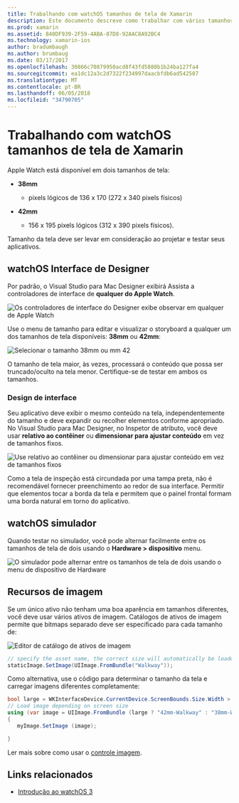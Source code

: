 ```yaml
---
title: Trabalhando com watchOS tamanhos de tela de Xamarin
description: Este documento descreve como trabalhar com vários tamanhos de tela de watchOS. Ele aborda a Interface do Designer, o simulador, watchOS watchOS e recursos de imagem.
ms.prod: xamarin
ms.assetid: 840DF939-2F59-4ABA-87D8-92AAC8A92BC4
ms.technology: xamarin-ios
author: bradumbaugh
ms.author: brumbaug
ms.date: 03/17/2017
ms.openlocfilehash: 30866c70879950acd8f43fd5880b1b24ba127fa4
ms.sourcegitcommit: ea1dc12a3c2d7322f234997daacbfdb6ad542507
ms.translationtype: MT
ms.contentlocale: pt-BR
ms.lasthandoff: 06/05/2018
ms.locfileid: "34790705"
---
```

# <a name="working-with-watchos-screen-sizes-in-xamarin"></a>Trabalhando com watchOS tamanhos de tela de Xamarin

Apple Watch está disponível em dois tamanhos de tela:

- **38mm**
  - pixels lógicos de 136 x 170 (272 x 340 pixels físicos)

- **42mm**
  - 156 x 195 pixels lógicos (312 x 390 pixels físicos).

Tamanho da tela deve ser levar em consideração ao projetar e testar seus aplicativos.

## <a name="watchos-interface-designer"></a>watchOS Interface de Designer

Por padrão, o Visual Studio para Mac Designer exibirá Assista a controladores de interface de **qualquer do Apple Watch**.

![](screen-sizes-images/screen-any-sml.png "Os controladores de interface do Designer exibe observar em qualquer de Apple Watch")

Use o menu de tamanho para editar e visualizar o storyboard a qualquer um dos tamanhos de tela disponíveis: **38mm** ou **42mm**:

![](screen-sizes-images/screen-menu-sml.png "Selecionar o tamanho 38mm ou mm 42")

O tamanho de tela maior, às vezes, processará o conteúdo que possa ser truncado/oculto na tela menor.
Certifique-se de testar em ambos os tamanhos.


### <a name="interface-design"></a>Design de interface

Seu aplicativo deve exibir o mesmo conteúdo na tela, independentemente do tamanho e deve expandir ou recolher elementos conforme apropriado. No Visual Studio para Mac Designer, no Inspetor de atributo, você deve usar **relativo ao contêiner** ou **dimensionar para ajustar conteúdo** em vez de tamanhos fixos.

![](screen-sizes-images/sizeattributepanel-sml.png "Use relativo ao contêiner ou dimensionar para ajustar conteúdo em vez de tamanhos fixos")

Como a tela de inspeção está circundada por uma tampa preta, não é recomendável fornecer preenchimento ao redor de sua interface. Permitir que elementos tocar a borda da tela e permitem que o painel frontal formam uma borda natural em torno do aplicativo.


## <a name="watchos-simulator"></a>watchOS simulador

Quando testar no simulador, você pode alternar facilmente entre os tamanhos de tela de dois usando o **Hardware > dispositivo** menu.

![](screen-sizes-images/simulator.png "O simulador pode alternar entre os tamanhos de tela de dois usando o menu de dispositivo de Hardware")


## <a name="image-resources"></a>Recursos de imagem

Se um único ativo não tenham uma boa aparência em tamanhos diferentes, você deve usar vários ativos de imagem. Catálogos de ativos de imagem permite que bitmaps separado deve ser especificado para cada tamanho de:

![](screen-sizes-images/images-xcassets.png "Editor de catálogo de ativos de imagem")

```csharp
// specify the asset name, the correct size will automatically be loaded
staticImage.SetImage(UIImage.FromBundle("Walkway"));
```

Como alternativa, use o código para determinar o tamanho da tela e carregar imagens diferentes completamente:

```csharp
bool large = WKInterfaceDevice.CurrentDevice.ScreenBounds.Size.Width > 136.0;
// Load image depending on screen size
using (var image = UIImage.FromBundle (large ? "42mm-Walkway" : "38mm-Walkway"))
{
   myImage.SetImage (image);

}
```

Ler mais sobre como usar o [controle imagem](~/ios/watchos/user-interface/image.md).



## <a name="related-links"></a>Links relacionados

- [Introdução ao watchOS 3](~/ios/watchos/platform/introduction-to-watchos3/index.md)
